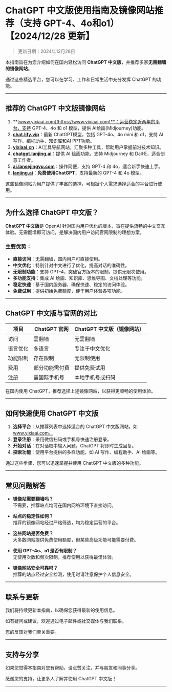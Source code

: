 # ChatGPT 中文版使用指南及镜像网站推荐（支持 GPT-4、4o和o1）【2024/12/28 更新】

> 更新日期：2024年12月28日 

本指南旨在为您介绍如何在国内轻松访问 **ChatGPT 中文版**，并推荐多家**无需翻墙的镜像网站**。

通过这些精选平台，您可以在学习、工作和日常生活中充分发挥 ChatGPT 的功能。

---

## 推荐的 ChatGPT 中文版镜像网站

1. **[www.yixiaai.com](https://www.yixiaai.com)**：运营稳定近两年的平台，支持 GPT-4、4o 和 o1 模型，提供 AI绘画(Midjourney)功能。
2. **[chat.lify.vip](https://chat.lify.vip)**：最新 ChatGPT模型，包括 GPT-4o、4o mini 和 o1，支持 AI 写作、编程助手、知识库和AI PPT功能。
3. **[yixiaai.cn](https://yixiaai.cn)**：AI工具导航网站，汇聚多种工具，帮助用户掌握前沿技术知识。
4. **[chatgpt.lanjing.ai](https://chatgpt.lanjing.ai)**：提供 AI 绘画功能，支持 Midjourney 和 Dall·E，适合创意工作者。
5. **[ai.lansejingyu.com](https://ai.lansejingyu.com)**：操作简便，支持 GPT-4 和 4o，适合新手快速上手。
6. **[lanjing.ai](https://lanjing.ai)**：**免费使用ChatGPT**，支持最新的 GPT-4 和 4o 模型。

这些镜像网站为用户提供了丰富的选择，可根据个人需求选择适合的平台进行使用。

---

## 为什么选择 ChatGPT 中文版？

**ChatGPT 中文版**是 OpenAI 针对国内用户优化的版本，旨在提供流畅的中文交互体验。无需翻墙即可访问，是解决国内用户访问官网限制的理想方案。

### 主要优势：

- **直接访问**：无需翻墙，国内用户可直接使用。
- **中文优化**：特别针对中文进行了优化，提高对话的准确性。
- **无限制功能**：支持 GPT-4，突破官方版本的限制，提供无限次使用。
- **多功能支持**：集成 AI 绘画、知识库、思维导图、文档处理等功能。
- **稳定快速**：基于国内服务器，确保快速、稳定的访问体验。
- **免费试用**：提供初始免费额度，便于用户体验各项功能。

---

## ChatGPT 中文版与官网的对比

| 项目       | ChatGPT 官网  | ChatGPT 中文版（镜像网站） |
|------------|--------------|--------------------------|
| 访问       | 需翻墙       | 无需翻墙                 |
| 语言优化   | 多语言       | 专注于中文优化           |
| 功能限制   | 存在限制     | 无限制使用               |
| 费用       | 部分功能需付费 | 提供免费试用             |
| 注册       | 需国际手机号  | 本地手机号或扫码         |

在国内使用 ChatGPT，推荐选择上述镜像网站，以获得更顺畅的使用体验。

---

## 如何快速使用 ChatGPT 中文版

1. **选择平台**：从推荐列表中选择适合的 ChatGPT 中文版网站，如 www.yixiaai.com。
2. **登录注册**：采用微信扫码或手机号快速注册登录。
3. **开始对话**：在对话框中输入问题，ChatGPT 将即时生成回复。
4. **探索功能**：使用平台提供的多样功能，如 AI 写作、编程助手、AI 绘画等。

通过这些步骤，您可以迅速掌握并使用 ChatGPT 中文版的多种功能。

---

## 常见问题解答

- **镜像站需要翻墙吗？**  
  不需要，推荐站点均可在国内网络环境下直接访问。

- **站点的稳定性如何？**  
  推荐的镜像网站经过严格筛选，均为稳定运营的平台。

- **这些网站是否免费？**  
  大多数网站提供免费使用额度，但某些高级功能可能需要付费。

- **使用 GPT-4o、o1 是否有限制？**  
  无使用次数和频次限制，推荐使用以获得最佳体验。

- **镜像网站安全可靠吗？**  
  推荐的站点经过安全检测，使用时请注意保护个人信息安全。

---

## 联系与更新

我们将持续更新本指南，以确保您获得最新的使用信息。

如有疑问或建议，欢迎通过电子邮件或社交媒体与我们联系。

您的反馈对我们至关重要。

---

## 支持与分享

如果您觉得本指南对您有帮助，请点赞关注，并与朋友和同事分享。

感谢您的支持，让更多人了解并使用 ChatGPT 中文版！

---
